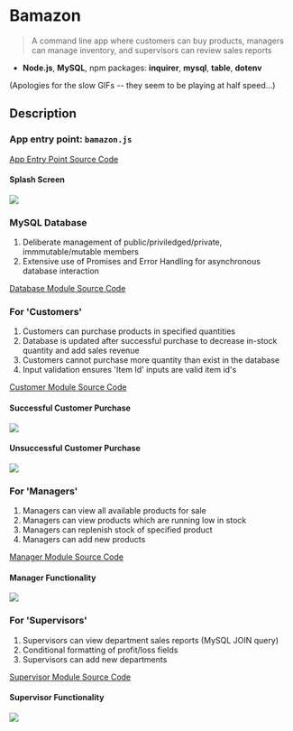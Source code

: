 # Bamazon

> A command line app where customers can buy products, managers can manage inventory, and supervisors can review sales reports

* **Node.js**, **MySQL**, npm packages: **inquirer**, **mysql**, **table**, **dotenv**

(Apologies for the slow GIFs -- they seem to be playing at half speed...)

## Description

### App entry point: ```bamazon.js```

[App Entry Point Source Code](https://github.com/BenRGarcia/Bamazon/blob/master/bamazon.js)

#### Splash Screen

![](https://user-images.githubusercontent.com/26657982/38505903-584d4126-3be6-11e8-9b08-621c523ba697.gif)

### MySQL Database

1. Deliberate management of public/priviledged/private, immmutable/mutable members
2. Extensive use of Promises and Error Handling for asynchronous database interaction

[Database Module Source Code](https://github.com/BenRGarcia/Bamazon/blob/master/database/database.js)

### For 'Customers'

1. Customers can purchase products in specified quantities
2. Database is updated after successful purchase to decrease in-stock quantity and add sales revenue
3. Customers cannot purchase more quantity than exist in the database
4. Input validation ensures 'Item Id' inputs are valid item id's

[Customer Module Source Code](https://github.com/BenRGarcia/Bamazon/blob/master/bamazonRoles/customer.js)

#### Successful Customer Purchase

![](https://user-images.githubusercontent.com/26657982/38507065-7d4d19e4-3be9-11e8-95fa-e95e97a3b0f7.gif)

#### Unsuccessful Customer Purchase

![](https://user-images.githubusercontent.com/26657982/38477185-5f38f5d2-3b7f-11e8-9b60-799d5f978ab5.gif)

### For 'Managers'

1. Managers can view all available products for sale
2. Managers can view products which are running low in stock
3. Managers can replenish stock of specified product
4. Managers can add new products

[Manager Module Source Code](https://github.com/BenRGarcia/Bamazon/blob/master/bamazonRoles/manager.js)

#### Manager Functionality

![](https://user-images.githubusercontent.com/26657982/38477182-5f1b5298-3b7f-11e8-9705-b5fcf3a45782.gif)

### For 'Supervisors'

1. Supervisors can view department sales reports (MySQL JOIN query)
2. Conditional formatting of profit/loss fields
3. Supervisors can add new departments

[Supervisor Module Source Code](https://github.com/BenRGarcia/Bamazon/blob/master/bamazonRoles/supervisor.js)

#### Supervisor Functionality

![](https://user-images.githubusercontent.com/26657982/38477183-5f257566-3b7f-11e8-8bc0-aded23e9cd16.gif)